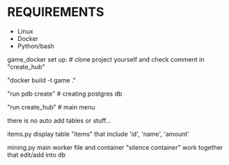 # REQUIREMENTS 

- Linux
- Docker
- Python/bash


game_docker set up:  # clone project yourself and check comment in "create_hub"

"docker build -t game ."

"run pdb create" # creating postgres db

"run create_hub" # main menu

there is no auto add tables or stuff... 

items.py display table "items" that include 'id', 'name', 'amount'

mining.py main worker file and container "silence container" work together that edit/add into db
